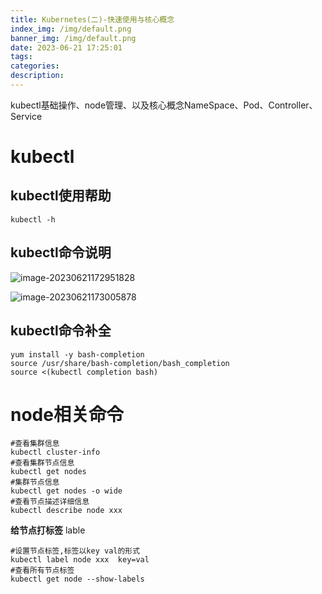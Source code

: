 ```yaml
---
title: Kubernetes(二)-快速使用与核心概念
index_img: /img/default.png
banner_img: /img/default.png
date: 2023-06-21 17:25:01
tags:
categories:
description:
---
```


 kubectl基础操作、node管理、以及核心概念NameSpace、Pod、Controller、Service

<!-- more -->

# kubectl

## kubectl使用帮助

```shell
kubectl -h
```

## kubectl命令说明

![image-20230621172951828](E:\git_repo\hyq965672903.github.io\source\_posts\Kubernetes-二-快速使用与核心概念.assets\image-20230621172951828.png)

![image-20230621173005878](E:\git_repo\hyq965672903.github.io\source\_posts\Kubernetes-二-快速使用与核心概念.assets\image-20230621173005878.png)

## kubectl命令补全

```shell
yum install -y bash-completion
source /usr/share/bash-completion/bash_completion
source <(kubectl completion bash)
```

# node相关命令

```shell
#查看集群信息
kubectl cluster-info
#查看集群节点信息
kubectl get nodes
#集群节点信息
kubectl get nodes -o wide
#查看节点描述详细信息
kubectl describe node xxx
```

**给节点打标签** lable

```shell
#设置节点标签,标签以key val的形式
kubectl label node xxx  key=val
#查看所有节点标签
kubectl get node --show-labels
```

